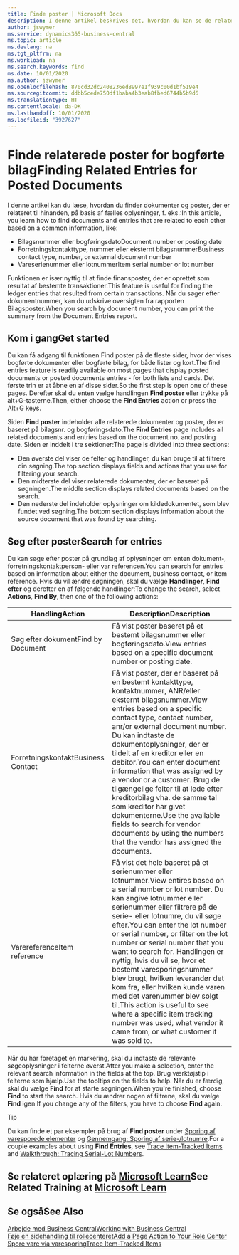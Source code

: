 ```yaml
---
title: Finde poster | Microsoft Docs
description: I denne artikel beskrives det, hvordan du kan se de relaterede dokumenter og poster
author: jswymer
ms.service: dynamics365-business-central
ms.topic: article
ms.devlang: na
ms.tgt_pltfrm: na
ms.workload: na
ms.search.keywords: find
ms.date: 10/01/2020
ms.author: jswymer
ms.openlocfilehash: 870cd32dc2408236ed8997e1f939c00d1bf519e4
ms.sourcegitcommit: ddbb5cede750df1baba4b3eab8fbed6744b5b9d6
ms.translationtype: HT
ms.contentlocale: da-DK
ms.lasthandoff: 10/01/2020
ms.locfileid: "3927627"
---
```

# <a name="finding-related-entries-for-posted-documents"></a><span data-ttu-id="346dd-103">Finde relaterede poster for bogførte bilag</span><span class="sxs-lookup"><span data-stu-id="346dd-103">Finding Related Entries for Posted Documents</span></span> 

<span data-ttu-id="346dd-104">I denne artikel kan du læse, hvordan du finder dokumenter og poster, der er relateret til hinanden, på basis af fælles oplysninger, f. eks.:</span><span class="sxs-lookup"><span data-stu-id="346dd-104">In this article, you learn how to find documents and entries that are related to each other based on a common information, like:</span></span>

- <span data-ttu-id="346dd-105">Bilagsnummer eller bogføringsdato</span><span class="sxs-lookup"><span data-stu-id="346dd-105">Document number or posting date</span></span>
- <span data-ttu-id="346dd-106">Forretningskontakttype, nummer eller eksternt bilagsnummer</span><span class="sxs-lookup"><span data-stu-id="346dd-106">Business contact type, number, or external document number</span></span>
- <span data-ttu-id="346dd-107">Vareserienummer eller lotnummer</span><span class="sxs-lookup"><span data-stu-id="346dd-107">Item serial number or lot number</span></span>

<span data-ttu-id="346dd-108">Funktionen er især nyttig til at finde finansposter, der er oprettet som resultat af bestemte transaktioner.</span><span class="sxs-lookup"><span data-stu-id="346dd-108">This feature is useful for finding the ledger entries that resulted from certain transactions.</span></span> <span data-ttu-id="346dd-109">Når du søger efter dokumentnummer, kan du udskrive oversigten fra rapporten Bilagsposter.</span><span class="sxs-lookup"><span data-stu-id="346dd-109">When you search by document number, you can print the summary from the Document Entries report.</span></span>

## <a name="get-started"></a><span data-ttu-id="346dd-110">Kom i gang</span><span class="sxs-lookup"><span data-stu-id="346dd-110">Get started</span></span>

<span data-ttu-id="346dd-111">Du kan få adgang til funktionen Find poster på de fleste sider, hvor der vises bogførte dokumenter eller bogførte bilag, for både lister og kort.</span><span class="sxs-lookup"><span data-stu-id="346dd-111">The find entries feature is readily available on most pages that display posted documents or posted documents entries - for both lists and cards.</span></span> <span data-ttu-id="346dd-112">Det første trin er at åbne en af disse sider.</span><span class="sxs-lookup"><span data-stu-id="346dd-112">So the first step is open one of these pages.</span></span> <span data-ttu-id="346dd-113">Derefter skal du enten vælge handlingen **Find poster** eller trykke på alt+G-tasterne.</span><span class="sxs-lookup"><span data-stu-id="346dd-113">Then, either choose the **Find Entries** action or press the Alt+G keys.</span></span>

<span data-ttu-id="346dd-114">Siden **Find poster** indeholder alle relaterede dokumenter og poster, der er baseret på bilagsnr. og bogføringsdato.</span><span class="sxs-lookup"><span data-stu-id="346dd-114">The **Find Entries** page  includes all related documents and entries based on the document no. and posting date.</span></span> <span data-ttu-id="346dd-115">Siden er inddelt i tre sektioner:</span><span class="sxs-lookup"><span data-stu-id="346dd-115">The page is divided into three sections:</span></span>

- <span data-ttu-id="346dd-116">Den øverste del viser de felter og handlinger, du kan bruge til at filtrere din søgning.</span><span class="sxs-lookup"><span data-stu-id="346dd-116">The top section displays fields and actions that you use for filtering your search.</span></span>
- <span data-ttu-id="346dd-117">Den midterste del viser relaterede dokumenter, der er baseret på søgningen.</span><span class="sxs-lookup"><span data-stu-id="346dd-117">The middle section displays related documents based on the search.</span></span>
- <span data-ttu-id="346dd-118">Den nederste del indeholder oplysninger om kildedokumentet, som blev fundet ved søgning.</span><span class="sxs-lookup"><span data-stu-id="346dd-118">The bottom section displays information about the source document that was found by searching.</span></span>


<!--
 There are two ways to open this page:

- Choose the ![Lightbulb that opens the Tell Me feature](media/ui-search/search_small.png "Tell me what you want to do") icon, enter **Find Entries**, and then choose the related link.

    With this way, the **Find Entries** page might be empty, and you'll have to start searching for entries from scratch.
    
- Open a page that displays posted documents or posted documents entries, either a list or a card. Then, locate and select the **Find Entries** action.

    With this way, the **Find Entries**, page will include all related documents and entries based on the document no. and posting date.


    > [!TIP]
    > If you are on a page that has the **Find Entries** action, press crtl+G to open the **Find Entries** page directly. 
-->

## <a name="search-for-entries"></a><span data-ttu-id="346dd-119">Søg efter poster</span><span class="sxs-lookup"><span data-stu-id="346dd-119">Search for entries</span></span>

<span data-ttu-id="346dd-120">Du kan søge efter poster på grundlag af oplysninger om enten dokument-, forretningskontaktperson- eller var referencen.</span><span class="sxs-lookup"><span data-stu-id="346dd-120">You can search for entries based on information about either the document, business contact, or item reference.</span></span> <span data-ttu-id="346dd-121">Hvis du vil ændre søgningen, skal du vælge **Handlinger**, **Find efter** og derefter en af følgende handlinger:</span><span class="sxs-lookup"><span data-stu-id="346dd-121">To change the search, select **Actions**, **Find By**, then one of the following actions:</span></span>

|<span data-ttu-id="346dd-122">Handling</span><span class="sxs-lookup"><span data-stu-id="346dd-122">Action</span></span>|<span data-ttu-id="346dd-123">Description</span><span class="sxs-lookup"><span data-stu-id="346dd-123">Description</span></span>|
|------|-----------|
|<span data-ttu-id="346dd-124">Søg efter dokument</span><span class="sxs-lookup"><span data-stu-id="346dd-124">Find by Document</span></span>|<span data-ttu-id="346dd-125">Få vist poster baseret på et bestemt bilagsnummer eller bogføringsdato.</span><span class="sxs-lookup"><span data-stu-id="346dd-125">View entries based on a specific document number or posting date.</span></span>|
|<span data-ttu-id="346dd-126">Forretningskontakt</span><span class="sxs-lookup"><span data-stu-id="346dd-126">Business Contact</span></span> |<span data-ttu-id="346dd-127">Få vist poster, der er baseret på en bestemt kontakttype, kontaktnummer, ANR/eller eksternt bilagsnummer.</span><span class="sxs-lookup"><span data-stu-id="346dd-127">View entries based on a specific contact type, contact number, anr/or external document number.</span></span> <span data-ttu-id="346dd-128">Du kan indtaste de dokumentoplysninger, der er tildelt af en kreditor eller en debitor.</span><span class="sxs-lookup"><span data-stu-id="346dd-128">You can enter document information that was assigned by a vendor or a customer.</span></span> <span data-ttu-id="346dd-129">Brug de tilgængelige felter til at lede efter kreditorbilag vha. de samme tal som kreditor har givet dokumenterne.</span><span class="sxs-lookup"><span data-stu-id="346dd-129">Use the available fields to search for vendor documents by using the numbers that the vendor has assigned the documents.</span></span>|
|<span data-ttu-id="346dd-130">Varereference</span><span class="sxs-lookup"><span data-stu-id="346dd-130">Item reference</span></span>|<span data-ttu-id="346dd-131">Få vist det hele baseret på et serienummer eller lotnummer.</span><span class="sxs-lookup"><span data-stu-id="346dd-131">View entires based on a serial number or lot number.</span></span> <span data-ttu-id="346dd-132">Du kan angive lotnummer eller serienummer eller filtrere på de serie- eller lotnumre, du vil søge efter.</span><span class="sxs-lookup"><span data-stu-id="346dd-132">You can enter the lot number or serial number, or filter on the lot number or serial number that you want to search for.</span></span> <span data-ttu-id="346dd-133">Handlingen er nyttig, hvis du vil se, hvor et bestemt varesporingsnummer blev brugt, hvilken leverandør det kom fra, eller hvilken kunde varen med det varenummer blev solgt til.</span><span class="sxs-lookup"><span data-stu-id="346dd-133">This action is useful to see where a specific item tracking number was used, what vendor it came from, or what customer it was sold to.</span></span>|

<span data-ttu-id="346dd-134">Når du har foretaget en markering, skal du indtaste de relevante søgeoplysninger i felterne øverst.</span><span class="sxs-lookup"><span data-stu-id="346dd-134">After you make a selection, enter the relevant search information in the fields at the top.</span></span> <span data-ttu-id="346dd-135">Brug værktøjstip i felterne som hjælp.</span><span class="sxs-lookup"><span data-stu-id="346dd-135">Use the tooltips on the fields to help.</span></span> <span data-ttu-id="346dd-136">Når du er færdig, skal du vælge **Find** for at starte søgningen.</span><span class="sxs-lookup"><span data-stu-id="346dd-136">When you're finished, choose **Find** to start the search.</span></span> <span data-ttu-id="346dd-137">Hvis du ændrer nogen af filtrene, skal du vælge **Find** igen.</span><span class="sxs-lookup"><span data-stu-id="346dd-137">If you change any of the filters, you have to choose **Find** again.</span></span>

> [!TIP]
> <span data-ttu-id="346dd-138">Du kan finde et par eksempler på brug af **Find poster** under [Sporing af varesporede elementer](inventory-how-to-trace-item-tracked-items.md) og [Gennemgang: Sporing af serie-/lotnumre](walkthrough-tracing-serial-lot-numbers.md).</span><span class="sxs-lookup"><span data-stu-id="346dd-138">For a couple examples about using **Find Entries**, see [Trace Item-Tracked Items](inventory-how-to-trace-item-tracked-items.md) and [Walkthrough: Tracing Serial-Lot Numbers](walkthrough-tracing-serial-lot-numbers.md).</span></span>

## <a name="see-related-training-at-microsoft-learn"></a><span data-ttu-id="346dd-139">Se relateret oplæring på [Microsoft Learn](/learn/modules/user-interface-dynamics-365-business-central/index)</span><span class="sxs-lookup"><span data-stu-id="346dd-139">See Related Training at [Microsoft Learn](/learn/modules/user-interface-dynamics-365-business-central/index)</span></span>

## <a name="see-also"></a><span data-ttu-id="346dd-140">Se også</span><span class="sxs-lookup"><span data-stu-id="346dd-140">See Also</span></span>

[<span data-ttu-id="346dd-141">Arbejde med Business Central</span><span class="sxs-lookup"><span data-stu-id="346dd-141">Working with Business Central</span></span>](ui-work-product.md)  
[<span data-ttu-id="346dd-142">Føje en sidehandling til rollecenteret</span><span class="sxs-lookup"><span data-stu-id="346dd-142">Add a Page Action to Your Role Center</span></span>](ui-bookmarks.md)  
[<span data-ttu-id="346dd-143">Spore vare via varesporing</span><span class="sxs-lookup"><span data-stu-id="346dd-143">Trace Item-Tracked Items</span></span>](inventory-how-to-trace-item-tracked-items.md)  
